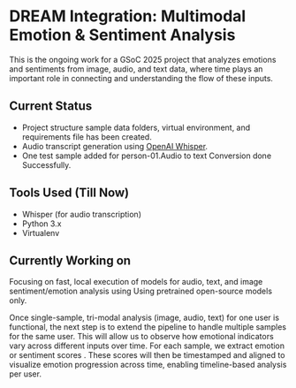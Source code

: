 # DREAM Integration: Multimodal Emotion & Sentiment Analysis

This is the ongoing work for a GSoC 2025 project that analyzes emotions and sentiments from image, audio, and text data, where time plays an important role in connecting and understanding the flow of these inputs. 

## Current Status

- Project structure sample data folders, virtual environment, and requirements file has been created.
- Audio transcript generation using [OpenAI Whisper](https://github.com/openai/whisper).
- One test sample added for person-01.Audio to text Conversion done Successfully.

## Tools Used (Till Now)

- Whisper (for audio transcription)
- Python 3.x
- Virtualenv

## Currently Working on

Focusing on fast, local execution of models for audio, text, and image sentiment/emotion analysis using Using pretrained open-source models only.

Once single-sample, tri-modal analysis (image, audio, text) for one user is functional, the next step is to extend the pipeline to handle multiple samples for the same user. This will allow us to observe how emotional indicators vary across different inputs over time. For each sample, we extract emotion or sentiment scores . These scores will then be timestamped and aligned to visualize emotion progression across time, enabling timeline-based analysis per user.

